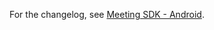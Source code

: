 For the changelog, see [Meeting SDK - Android](https://devsupport.zoom.us/hc/en-us/sections/9481916215053-Android).
